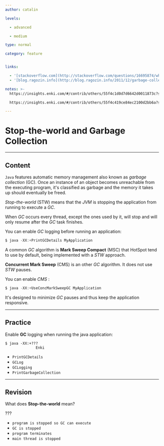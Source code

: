 ```yaml
---
author: catalin

levels:

  - advanced

  - medium

type: normal

category: feature


links:

  - '[stackoverflow.com](http://stackoverflow.com/questions/16695874/why-does-the-jvm-full-gc-need-to-stop-the-world){website}'
  - '[blog.ragozin.info](http://blog.ragozin.info/2011/12/garbage-collection-in-hotspot-jvm.html){website}'

notes: >-
  https://insights.enki.com/#/contrib/others/55f4c1d0d7d6642d0011873c?search=khandelwalrinki

  https://insights.enki.com/#/contrib/others/55f4c419ce84ec2100d2bb6a?search=kha

---
```


# Stop-the-world and Garbage Collection

---
## Content

`Java` features automatic memory management also known as *garbage collection* (GC). Once an instance of an object becomes unreachable from the executing program, it's classified as garbage and the memory it takes up should eventually be freed.

*Stop-the-world* (STW) means that the *JVM* is stopping the application from running to execute a *GC*.

When *GC* occurs every thread, except the ones used by it, will stop and will only resume after the *GC* task finishes.

You can enable *GC* logging before running an application:
```java
$ java -XX:+PrintGCDetails MyApplication
```

A common *GC* algorithm is **Mark Sweep Compact** (MSC) that HotSpot tend to use by default, being implemented with a *STW* approach.

**Concurrent Mark Sweep** (CMS) is an other *GC* algorithm. It does not use *STW* pauses.

You can enable *CMS* :

```java
$ java -XX:+UseConcMarkSweepGC MyApplication
```
It's designed to minimize *GC* pauses and thus keep the application responsive.

---
## Practice

Enable **GC** logging when running the java application:
```
$ java -XX:+??? 
              Enki
````

* `PrintGCDetails` 
* `GCLog` 
* `GCLogging` 
* `PrintGarbageCollection`

---
## Revision

What does **Stop-the-world** mean?

???


* `program is stopped so GC can execute` 
* `GC is stopped` 
* `program terminates` 
* `main thread is stopped`


